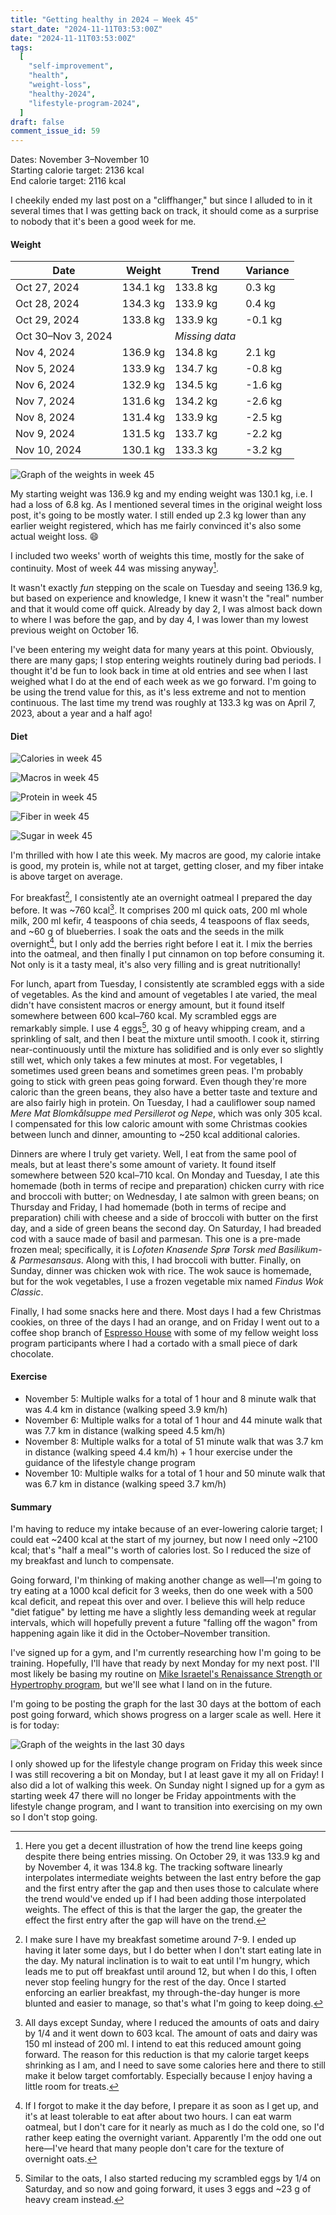 ```yaml
---
title: "Getting healthy in 2024 — Week 45"
start_date: "2024-11-11T03:53:00Z"
date: "2024-11-11T03:53:00Z"
tags:
  [
    "self-improvement",
    "health",
    "weight-loss",
    "healthy-2024",
    "lifestyle-program-2024",
  ]
draft: false
comment_issue_id: 59
---
```


Dates: November 3–November 10  
Starting calorie target: <Measurement>2136 kcal</Measurement>  
End calorie target: <Measurement>2116 kcal</Measurement>

I cheekily ended my last post on a "cliffhanger," but since I alluded to in it several times that I was getting back on track, it should come as a surprise to nobody that it's been a good week for me.

#### Weight

| Date               | Weight                              | Trend                               | Variance                           |
| ------------------ | ----------------------------------- | ----------------------------------- | ---------------------------------- |
| Oct 27, 2024       | <Measurement>134.1 kg</Measurement> | <Measurement>133.8 kg</Measurement> | <Measurement>0.3 kg</Measurement>  |
| Oct 28, 2024       | <Measurement>134.3 kg</Measurement> | <Measurement>133.9 kg</Measurement> | <Measurement>0.4 kg</Measurement>  |
| Oct 29, 2024       | <Measurement>133.8 kg</Measurement> | <Measurement>133.9 kg</Measurement> | <Measurement>-0.1 kg</Measurement> |
| Oct 30–Nov 3, 2024 |                                     | _Missing data_                      |                                    |
| Nov 4, 2024        | <Measurement>136.9 kg</Measurement> | <Measurement>134.8 kg</Measurement> | <Measurement>2.1 kg</Measurement>  |
| Nov 5, 2024        | <Measurement>133.9 kg</Measurement> | <Measurement>134.7 kg</Measurement> | <Measurement>-0.8 kg</Measurement> |
| Nov 6, 2024        | <Measurement>132.9 kg</Measurement> | <Measurement>134.5 kg</Measurement> | <Measurement>-1.6 kg</Measurement> |
| Nov 7, 2024        | <Measurement>131.6 kg</Measurement> | <Measurement>134.2 kg</Measurement> | <Measurement>-2.6 kg</Measurement> |
| Nov 8, 2024        | <Measurement>131.4 kg</Measurement> | <Measurement>133.9 kg</Measurement> | <Measurement>-2.5 kg</Measurement> |
| Nov 9, 2024        | <Measurement>131.5 kg</Measurement> | <Measurement>133.7 kg</Measurement> | <Measurement>-2.2 kg</Measurement> |
| Nov 10, 2024       | <Measurement>130.1 kg</Measurement> | <Measurement>133.3 kg</Measurement> | <Measurement>-3.2 kg</Measurement> |

![Graph of the weights in week 45](weight.png "Graph of the weights in week 45")

My starting weight was <Measurement>136.9 kg</Measurement> and my ending weight was <Measurement>130.1 kg</Measurement>, i.e. I had a loss of <Measurement>6.8 kg</Measurement>. As I mentioned several times in the original weight loss post, it's going to be mostly water. I still ended up <Measurement>2.3 kg</Measurement> lower than any earlier weight registered, which has me fairly convinced it's also some actual weight loss. 😄

I included two weeks' worth of weights this time, mostly for the sake of continuity. Most of week 44 was missing anyway[^trend-interpolation].

It wasn't exactly _fun_ stepping on the scale on Tuesday and seeing <Measurement>136.9 kg</Measurement>, but based on experience and knowledge, I knew it wasn't the "real" number and that it would come off quick. Already by day 2, I was almost back down to where I was before the gap, and by day 4, I was lower than my lowest previous weight on October 16.

I've been entering my weight data for many years at this point. Obviously, there are many gaps; I stop entering weights routinely during bad periods. I thought it'd be fun to look back in time at old entries and see when I last weighed what I do at the end of each week as we go forward. I'm going to be using the trend value for this, as it's less extreme and not to mention continuous. The last time my trend was roughly at <Measurement>133.3 kg</Measurement> was on April 7, 2023, about a year and a half ago!

#### Diet

![Calories in week 45](diet_calories.png "Calories in week 45")

![Macros in week 45](diet_macros.png "Macros in week 45")

![Protein in week 45](diet_protein.png "Protein in week 45")

![Fiber in week 45](diet_fiber.png "Fiber in week 45")

![Sugar in week 45](diet_sugar.png "Sugar in week 45")

I'm thrilled with how I ate this week. My macros are good, my calorie intake is good, my protein is, while not at target, getting closer, and my fiber intake is above target on average.

For breakfast[^breakfast-timing], I consistently ate an overnight oatmeal I prepared the day before. It was ~<Measurement>760 kcal</Measurement>[^reduced-oats]. It comprises <Measurement>200 ml</Measurement> quick oats, <Measurement>200 ml</Measurement> whole milk, <Measurement>200 ml</Measurement> kefir, 4 teaspoons of chia seeds, 4 teaspoons of flax seeds, and ~<Measurement>60 g</Measurement> of blueberries. I soak the oats and the seeds in the milk overnight[^forgot-oats], but I only add the berries right before I eat it. I mix the berries into the oatmeal, and then finally I put cinnamon on top before consuming it. Not only is it a tasty meal, it's also very filling and is great nutritionally!

For lunch, apart from Tuesday, I consistently ate scrambled eggs with a side of vegetables. As the kind and amount of vegetables I ate varied, the meal didn't have consistent macros or energy amount, but it found itself somewhere between <Measurement>600 kcal</Measurement>–<Measurement>760 kcal</Measurement>. My scrambled eggs are remarkably simple. I use 4 eggs[^reduced-eggs], <Measurement>30 g</Measurement> of heavy whipping cream, and a sprinkling of salt, and then I beat the mixture until smooth. I cook it, stirring near-continuously until the mixture has solidified and is only ever so slightly still wet, which only takes a few minutes at most. For vegetables, I sometimes used green beans and sometimes green peas. I'm probably going to stick with green peas going forward. Even though they're more caloric than the green beans, they also have a better taste and texture and are also fairly high in protein. On Tuesday, I had a cauliflower soup named _Mere Mat Blomkålsuppe med Persillerot og Nepe_, which was only <Measurement>305 kcal</Measurement>. I compensated for this low caloric amount with some Christmas cookies between lunch and dinner, amounting to ~<Measurement>250 kcal</Measurement> additional calories.

Dinners are where I truly get variety. Well, I eat from the same pool of meals, but at least there's some amount of variety. It found itself somewhere between <Measurement>520 kcal</Measurement>–<Measurement>710 kcal</Measurement>. On Monday and Tuesday, I ate this homemade (both in terms of recipe and preparation) chicken curry with rice and broccoli with butter; on Wednesday, I ate salmon with green beans; on Thursday and Friday, I had homemade (both in terms of recipe and preparation) chili with cheese and a side of broccoli with butter on the first day, and a side of green beans the second day. On Saturday, I had breaded cod with a sauce made of basil and parmesan. This one is a pre-made frozen meal; specifically, it is _Lofoten Knasende Sprø Torsk med Basilikum- & Parmesansaus_. Along with this, I had broccoli with butter. Finally, on Sunday, dinner was chicken wok with rice. The wok sauce is homemade, but for the wok vegetables, I use a frozen vegetable mix named _Findus Wok Classic_.

Finally, I had some snacks here and there. Most days I had a few Christmas cookies, on three of the days I had an orange, and on Friday I went out to a coffee shop branch of [Espresso House](https://espressohouse.com/en) with some of my fellow weight loss program participants where I had a cortado with a small piece of dark chocolate.

#### Exercise

- November 5: Multiple walks for a total of 1 hour and 8 minute walk that was <Measurement>4.4 km</Measurement> in distance (walking speed <Measurement>3.9 km/h</Measurement>)
- November 6: Multiple walks for a total of 1 hour and 44 minute walk that was <Measurement>7.7 km</Measurement> in distance (walking speed <Measurement>4.5 km/h</Measurement>)
- November 8: Multiple walks for a total of 51 minute walk that was <Measurement>3.7 km</Measurement> in distance (walking speed <Measurement>4.4 km/h</Measurement>) + 1 hour exercise under the guidance of the lifestyle change program
- November 10: Multiple walks for a total of 1 hour and 50 minute walk that was <Measurement>6.7 km</Measurement> in distance (walking speed <Measurement>3.7 km/h</Measurement>)

#### Summary

I'm having to reduce my intake because of an ever-lowering calorie target; I could eat ~<Measurement>2400 kcal</Measurement> at the start of my journey, but now I need only ~<Measurement>2100 kcal</Measurement>; that's "half a meal"'s worth of calories lost. So I reduced the size of my breakfast and lunch to compensate.

Going forward, I'm thinking of making another change as well—I'm going to try eating at a <Measurement>1000 kcal</Measurement> deficit for 3 weeks, then do one week with a <Measurement>500 kcal</Measurement> deficit, and repeat this over and over. I believe this will help reduce "diet fatigue" by letting me have a slightly less demanding week at regular intervals, which will hopefully prevent a future "falling off the wagon" from happening again like it did in the October–November transition.

I've signed up for a gym, and I'm currently researching how I'm going to be training. Hopefully, I'll have that ready by next Monday for my next post. I'll most likely be basing my routine on [Mike Israetel's Renaissance Strength or Hypertrophy program](https://rpstrength.com/), but we'll see what I land on in the future.

I'm going to be posting the graph for the last 30 days at the bottom of each post going forward, which shows progress on a larger scale as well. Here it is for today:

![Graph of the weights in the last 30 days](weight30.png "Graph of the weights in the last 30 days")

I only showed up for the lifestyle change program on Friday this week since I was still recovering a bit on Monday, but I at least gave it my all on Friday! I also did a lot of walking this week. On Sunday night I signed up for a gym as starting week 47 there will no longer be Friday appointments with the lifestyle change program, and I want to transition into exercising on my own so I don't stop going.

[^trend-interpolation]: Here you get a decent illustration of how the trend line keeps going despite there being entries missing. On October 29, it was <Measurement>133.9 kg</Measurement> and by November 4, it was <Measurement>134.8 kg</Measurement>. The tracking software linearly interpolates intermediate weights between the last entry before the gap and the first entry after the gap and then uses those to calculate where the trend would've ended up if I had been adding those interpolated weights. The effect of this is that the larger the gap, the greater the effect the first entry after the gap will have on the trend.

[^breakfast-timing]: I make sure I have my breakfast sometime around 7-9. I ended up having it later some days, but I do better when I don't start eating late in the day. My natural inclination is to wait to eat until I'm hungry, which leads me to put off breakfast until around 12, but when I do this, I often never stop feeling hungry for the rest of the day. Once I started enforcing an earlier breakfast, my through-the-day hunger is more blunted and easier to manage, so that's what I'm going to keep doing.

[^reduced-oats]: All days except Sunday, where I reduced the amounts of oats and dairy by 1/4 and it went down to <Measurement>603 kcal</Measurement>. The amount of oats and dairy was <Measurement>150 ml</Measurement> instead of <Measurement>200 ml</Measurement>. I intend to eat this reduced amount going forward. The reason for this reduction is that my calorie target keeps shrinking as I am, and I need to save some calories here and there to still make it below target comfortably. Especially because I enjoy having a little room for treats.

[^forgot-oats]: If I forgot to make it the day before, I prepare it as soon as I get up, and it's at least tolerable to eat after about two hours. I can eat warm oatmeal, but I don't care for it nearly as much as I do the cold one, so I'd rather keep eating the overnight variant. Apparently I'm the odd one out here—I've heard that many people don't care for the texture of overnight oats.

[^reduced-eggs]: Similar to the oats, I also started reducing my scrambled eggs by 1/4 on Saturday, and so now and going forward, it uses 3 eggs and ~<Measurement>23 g</Measurement> of heavy cream instead.

